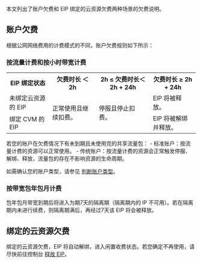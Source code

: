 本文列出了账户欠费和 EIP 绑定的云资源欠费两种场景的欠费说明。

## 账户欠费
根据公网网络费用的计费模式的不同，账户欠费规则如下所示：

### 按流量计费和按小时带宽计费
<table>
	<tr><th>EIP 绑定状态</th><th>欠费时长 ＜ 2h</th><th>2h ≤ 欠费时长＜ 2h + 24h</th><th>欠费时长 ≥ 2h + 24h</th></tr>
	<tr><td>未绑定云资源的 EIP</td><td rowspan="3">正常使用且继续扣费。</td><td  rowspan="3">停服且停止扣费。</td><td>EIP 将被释放。</td></tr>
	<tr><td>绑定 CVM 的 EIP</td><td>EIP 将被解绑并释放。</td></tr>
</table>
<dx-alert infotype="explain" title="">
若您的账户在欠费情况下有未到期且未使用完的共享流量包：
- 标准账户：按流量计费的资源可以正常使用。
- 传统账户：按流量计费的资源会正常触发停服、解绑、释放，流量包的存在不影响资源的生命周期。


如需确认您的账户类型，请参见 [判断账户类型](https://cloud.tencent.com/document/product/1199/49090#judge)。
</dx-alert>





### 按带宽包年包月计费
包年包月带宽到期后将进入为期7天的隔离期（隔离期内的 IP 不可用）。若在隔离期内未进行续费，则隔离期满后，再经过7天该 EIP 将会被释放。

## 绑定的云资源欠费
绑定的云资源欠费，EIP 将自动解绑，进入闲置收费状态。若您确定不再使用，请尽快前往控制台 [释放 EIP](https://cloud.tencent.com/document/product/1199/41704)。
